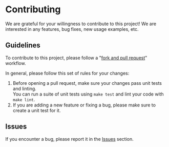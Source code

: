 # Contributing
We are grateful for your willingness to contribute to this project! We are interested in any features, bug fixes, new usage examples, etc.

## Guidelines

To contribute to this project, please follow a "[fork and pull request](https://docs.github.com/en/get-started/quickstart/contributing-to-projects)" workflow.

In general, please follow this set of rules for your changes:
1. Before opening a pull request, make sure your changes pass unit tests and linting.<br>
You can run a suite of unit tests using `make test` and lint your code with `make lint`.
2. If you are adding a new feature or fixing a bug, please make sure to create a unit test for it.

## Issues
If you encounter a bug, please report it in the [Issues](https://github.com/NCCloud/harbor-vulnerabilities-exporter/issues) section.

